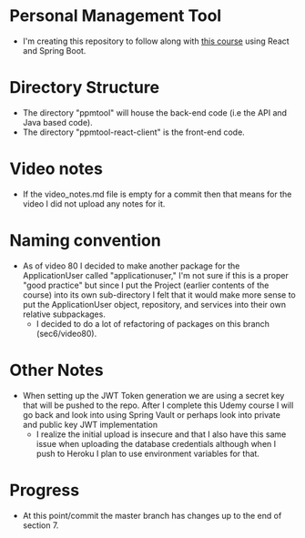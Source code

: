 # Personal Management Tool
- I'm creating this repository to follow along with [this course](https://www.udemy.com/full-stack-project-spring-boot-20-react-redux)
using React and Spring Boot. 


# Directory Structure
- The directory "ppmtool" will house the back-end code (i.e the API and Java based code).
- The directory "ppmtool-react-client" is the front-end code.

# Video notes
- If the video_notes.md file is empty for a commit then that means for the video I did not upload any notes for it.

# Naming convention
- As of video 80 I decided to make another package for the ApplicationUser called "applicationuser," I'm not sure if this
is a proper "good practice" but since I put the Project (earlier contents of the course) into its own sub-directory I felt
that it would make more sense to put the ApplicationUser object, repository, and services into their own relative subpackages.
    - I decided to do a lot of refactoring of packages on this branch (sec6/video80).
    
# Other Notes
- When setting up the JWT Token generation we are using a secret key that will be pushed to the repo. After I complete
this Udemy course I will go back and look into using Spring Vault or perhaps look into private and public key JWT implementation
    - I realize the initial upload is insecure and that I also have this same issue when uploading the database credentials
    although when I push to Heroku I plan to use environment variables for that.    
    
# Progress
- At this point/commit the master branch has changes up to the end of section 7.
